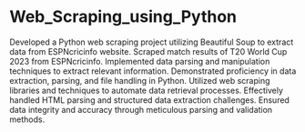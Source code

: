 # Web_Scraping_using_Python
Developed a Python web scraping project utilizing Beautiful Soup to extract data from ESPNcricinfo website.
Scraped match results of T20 World Cup 2023 from ESPNcricinfo.
Implemented data parsing and manipulation techniques to extract relevant information.
Demonstrated proficiency in data extraction, parsing, and file handling in Python.
Utilized web scraping libraries and techniques to automate data retrieval processes.
Effectively handled HTML parsing and structured data extraction challenges.
Ensured data integrity and accuracy through meticulous parsing and validation methods.

